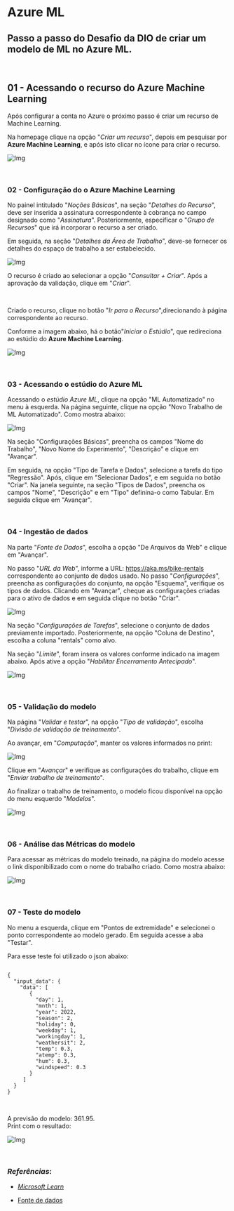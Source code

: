 # Azure ML
## Passo a passo do Desafio da DIO de criar um modelo de ML no Azure ML.

<br>

## 01 - Acessando o recurso do Azure Machine Learning

Após configurar a conta no Azure o próximo passo é criar um recurso de Machine Learning.

Na homepage clique na opção "*Criar um recurso*", depois em pesquisar por **Azure Machine Learning**, e após isto clicar no ícone para criar o recurso.

![Img](./images/img00.gif)

<br>

### 02 - Configuração do o Azure Machine Learning

No painel intitulado "*Noções Básicas*", na seção "*Detalhes do Recurso*", deve ser inserida a assinatura correspondente à cobrança no campo designado como "*Assinatura*". Posteriormente, especificar o "*Grupo de Recursos*" que irá incorporar o recurso a ser criado.

Em seguida, na seção "*Detalhes da Área de Trabalho*", deve-se fornecer os detalhes do espaço de trabalho a ser estabelecido. 

![Img](./images/img01.png)

O recurso é criado ao selecionar a opção "*Consultar + Criar*". Após a aprovação da validação, clique em "*Criar*".

<br>

Criado o recurso, clique no botão "*Ir para o Recurso*",direcionando à página correspondente ao recurso.

Conforme a imagem abaixo, há o botão"*Iniciar o Estúdio*", que  redireciona ao estúdio do **Azure Machine Learning**. 

![Img](./images/img03.png)

<br>

### 03 - Acessando o estúdio do Azure ML

Acessando o *estúdio Azure ML*, clique na opção "ML Automatizado" no menu à esquerda. Na página seguinte, clique na opção "Novo Trabalho de ML Automatizado". Como mostra abaixo:

![Img](./images/img04.gif)

Na seção "Configurações Básicas", preencha os campos "Nome do Trabalho", "Novo Nome do Experimento", "Descrição" e clique em "Avançar".

Em seguida, na opção "Tipo de Tarefa e Dados", selecione a tarefa do tipo "Regressão". Após, clique em "Selecionar Dados", e em seguida no botão "Criar". Na janela seguinte, na seção "Tipos de Dados", preencha os campos "Nome", "Descrição" e em "Tipo" definina-o como Tabular. Em seguida clique em "Avançar".

<br>

### 04 - Ingestão de dados

Na parte "*Fonte de Dados*", escolha a opção "De Arquivos da Web" e clique em "Avançar".

No passo "*URL da Web*", informe a URL: https://aka.ms/bike-rentals correspondente ao conjunto de dados usado. No passo "*Configurações*", preencha as configurações do conjunto, na opção "Esquema", verifique os tipos de dados. Clicando em "Avançar", cheque as configurações criadas para o ativo de dados e em seguida clique no botão "Criar".

![Img](./images/img05.gif)

Na seção "*Configurações de Tarefas*", selecione o conjunto de dados previamente importado. Posteriormente, na opção "Coluna de Destino", escolha a coluna "rentals" como alvo.

Na seção "*Limite*", foram insera os valores conforme indicado na imagem abaixo. Após ative a opção "*Habilitar Encerramento Antecipado*".

![Img](./images/img06.png)

<br>

### 05 - Validação do modelo

Na página "*Validar e testar*", na opção "*Tipo de validação*", escolha "*Divisão de validação de treinamento*".

Ao avançar, em "*Computação*", manter os valores informados no print:

![Img](./images/img07.png)

Clique em "*Avançar*" e verifique as configurações do trabalho, clique em "*Enviar trabalho de treinamento*".

Ao finalizar o trabalho de treinamento, o modelo ficou disponível na opção do menu esquerdo "*Modelos*".

![Img](./images/img08.png)

<br>

### 06 - Análise das Métricas do modelo

Para acessar as métricas do modelo treinado, na página do modelo acesse o link disponibilizado com o nome do trabalho criado. Como mostra abaixo:

![Img](./images/img09.gif)

<br>

### 07 - Teste do modelo

No menu a esquerda, clique em "Pontos de extremidade" e selecionei o ponto correspondente ao modelo gerado. Em seguida acesse a aba "Testar".

Para esse teste foi utilizado o json abaixo:

<code>
{
  "input_data": {
    "data": [
       {
         "day": 1,
         "mnth": 1,   
         "year": 2022,
         "season": 2,
         "holiday": 0,
         "weekday": 1,
         "workingday": 1,
         "weathersit": 2, 
         "temp": 0.3, 
         "atemp": 0.3,
         "hum": 0.3,
         "windspeed": 0.3 
       }
     ]
  }
}

</code>

<br>

A previsão do modelo: 361.95.  
Print com o resultado:

![Img](./images/img10.png)

<br>

<a id="final"></a>

### *Referências*:

- [*Microsoft Learn*](https://microsoftlearning.github.io/mslearn-ai-fundamentals/Instructions/Labs/01-machine-learning.html)

- [Fonte de dados](https://raw.githubusercontent.com/MicrosoftLearning/mslearn-ai-fundamentals/main/data/ml/daily-bike-share.csv)
